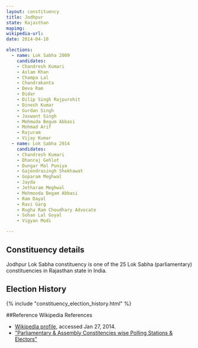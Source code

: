 ```yaml
---
layout: constituency
title: Jodhpur
state: Rajasthan
mapimg: 
wikipedia-url: 
date: 2014-04-10

elections: 
  - name: Lok Sabha 2009
    candidates: 
    - Chandresh Kumari 
    - Aslam Khan 
    - Champa Lal 
    - Chandrakanta 
    - Deva Ram 
    - Didar 
    - Dilip Singh Rajpurohit 
    - Dinesh Kumar 
    - Gurdan Singh 
    - Jaswant Singh 
    - Mehmuda Begum Abbasi 
    - Mohmad Arif 
    - Rajuram 
    - Vijay Kumar  
  - name: Lok Sabha 2014
    candidates: 
    - Chandresh Kumari 
    - Dhanraj Gehlot 
    - Dungar Mal Puniya 
    - Gajendrasingh Shekhawat 
    - Goparam Meghwal 
    - Jayda 
    - Jetharam Meghwal 
    - Mehmooda Begam Abbasi 
    - Ram Dayal 
    - Ravi Garg 
    - Rugha Ram Choudhary Advocate 
    - Sohan Lal Goyal 
    - Vigyan Modi  

---
```


## Constituency details
Jodhpur Lok Sabha constituency is one of the 25 Lok Sabha (parliamentary) constituencies in Rajasthan state in India.




## Election History
{% include "constituency_election_history.html" %}

##Reference
Wikipedia References
- [Wikipedia profile]({{page.profile.wikipedia}}), accessed Jan 27, 2014.
- ["Parliamentary & Assembly Constitencies wise Polling Stations & Electors"][wiki1]

[wiki1]: http://ceorajasthan.nic.in/PC-ACWISE-ELECTORS.pdf
